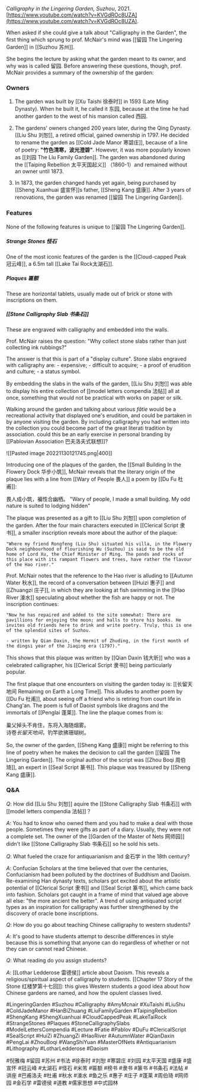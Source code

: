 _Calligraphy in the Lingering Garden, Suzhou_, 2021. [https://www.youtube.com/watch?v=KVGdROc8UZA](https://www.youtube.com/watch?v=KVGdROc8UZA).

When asked if she could give a talk about "Calligraphy in the Garden", the first thing which sprung to prof. McNair's mind was [[留园 The Lingering Garden]] in [[Suzhou 苏州]]. 

She begins the lecture by asking what the garden meant to its owner, and why was is called 留园. Before answering these questions, though, prof. McNair provides a summary of the ownership of the garden:

### Owners

 1. The garden was built by [[Xu Taishi 徐泰时]] in 1593 (Late Ming Dynasty). When he built it, he called it 东园, because at the time he had another garden to the west of his mansion called 西园. 

2. The gardens' owners changed 200 years later, during the Qing Dynasty. [[Liu Shu 刘恕]], a retired official, gained ownership in 1797. He decided to rename the garden as [[Cold Jade Manor 寒碧庄]], because of a line of poetry: **"竹色清寒，波光澄碧"**. However, it was more popularly known as [[刘园 The Liu Family Garden]]. The garden was abandoned during the [[Taiping Rebellion 太平天国起义]] （1860-1）and remained without an owner until 1873. 

3. In 1873, the garden changed hands yet again, being purchased by [[Sheng Xuanhuai 盛宣怀]]s father, [[Sheng Kang 盛康]]. After 3 years of renovations, the garden was renamed [[留园 The Lingering Garden]].

### Features

None of the following features is unique to [[留园 The Lingering Garden]].

##### Strange Stones 怪石

One of the most iconic features of the garden is the [[Cloud-capped Peak 冠云峰]], a 6.5m tall [[Lake Tai Rock太湖石]]. 

##### Plaques 匾额

These are horizontal tablets, usually made out of brick or stone with inscriptions on them. 

##### [[Stone Calligraphy Slab 书条石]]

These are engraved with calligraphy and embedded into the walls. 

Prof. McNair raises the question: "Why collect stone slabs rather than just collecting ink rubbings?"

The answer is that this is part of a "display culture". Stone slabs engraved with calligraphy are:
	- expensive;
	- difficult to acquire;
	- a proof of erudition and culture;
	- a status symbol.

By embedding the slabs in the walls of the garden, [[Liu Shu 刘恕]] was able to display his entire collection of [[model letters compendia 法帖]] all at once, something that would not be practical with works on paper or silk. 

Walking around the garden and talking about various *fǎtìe* would be a recreational activity that displayed one's erudition, and could be partaken in by anyone visiting the garden. By including calligraphy you had written into the collection you could become part of the great literati tradition by association. could this be an early exercise in personal branding by [[Pablovian Association 巴夫洛夫式联想]]?

![[Pasted image 20221130121745.png|400]]

Introducing one of the plaques of the garden, the [[Small Building In the Flowery Dock 华步小筑]], McNair reveals that the literary origin of the plaque lies with a line from [[Wary of People 畏人]] a poem by [[Du Fu 杜甫]]:

畏人成小筑，褊性合幽栖。
"Wary of people, I made a small building. My odd nature is suited to lodging hidden"

The plaque was presented as a gift to [[Liu Shu 刘恕]] upon completion of the garden. After the four main characters executed in [[Clerical Script 隶书]], a smaller inscription reveals more about the author of the plaque:

	"Where my friend Rongfeng (Liu Shu) situated his villa, in the Flowery Dock neighbourhood of flourishing Wu (Suzhou) is said to be the old home of Lord Xu, the Chief Minister of Ming. The ponds and rocks of this place with its rampant flowers and trees, have rather the flavour of the Hao river."

Prof. McNair notes that the reference to the Hao river is alluding to [[Autumn Water 秋水]], the record of a conversation between [[Huizi 惠子]] and [[Zhuangzi 庄子]], in which they are looking at fish swimming in the [[Hao River 濠水]] speculating about whether the fish are happy or not. The inscription continues:

	"Now he has repaired and added to the site somewhat: There are pavillions for enjoying the moon; and halls to store his books. He invites old friends here to drink and write poetry. Truly, this is one of the splendid sites of Suzhou. 
	
	- written by Qian Daxin, the Hermit of Zhuding, in the first month of the dingsi year of the Jiaqing era (1797)."

This shows that this plaque was written by [[Qian Daxin 钱大昕]] who was a celebrated calligrapher, his [[Clerical Script 隶书]]
being particularly popular. 

The first plaque that one encounters on visiting the garden today is: [[长留天地间 Remaining on Earth a Long Time]]. This alludes to another poem by [[Du Fu 杜甫]], about seeing off a friend who is retiring from court life in Chang'an. The poem is full of Daoist symbols like dragons and the immortals of [[Penglai 蓬莱]]. The line the plaque comes from is:

巢父掉头不肯住，东将入海随烟雾。  
诗卷*长留天地间*，钓竿欲拂珊瑚树。

So, the owner of the garden, [[Sheng Kang 盛康]] might be referring to this line of poetry when he makes the decision to call the garden [[留园 The Lingering Garden]]. The original author of the script was [[Zhou Boqi 周伯琦]], an expert in [[Seal Script 篆书]]. This plaque was treasured by [[Sheng Kang 盛康]]. 

### Q&A

_Q_: How did [[Liu Shu 刘恕]] aquire the [[Stone Calligraphy Slab 书条石]] with [[model letters compendia 法帖]]？

_A_: You had to know who owned them and you had to make a deal with those people. Sometimes they were gifts as part of a diary. Usually, they were not a complete set.  The owner of the [[Garden of the Master of Nets 网师园]] didn't like [[Stone Calligraphy Slab 书条石]] so he sold his sets.

_Q_: What fueled the craze for antiquarianism and 金石学 in the 18th century?

_A_: Confucian Scholars at the time believed that over the centuries, Confucianism had been polluted by the doctrines of Buddhism and Daoism. Re-examining Han dynasty texts, scholars got excited about the artistic potential of [[Clerical Script 隶书]] and [[Seal Script 篆书]], which came back into fashion.  Scholars got caught in a frame of mind that valued age above all else: "the more ancient the better".  A trend of using antiquated script types as an inspiration for calligraphy was further strengthened by the discovery of oracle bone inscriptions.

_Q_: How do you go about teaching Chinese calligraphy to western students?

_A_: It's good to have students attempt to describe differences in style because this is something that anyone can do regardless of whether or not they can or cannot read Chinese.

_Q_: What reading do you assign students?

_A_:  [[Lothar Ledderose 雷德侯]] article about Daoism. This reveals a religious/spiritual aspect of calligraphy to students. [[Chapter 17 Story of the Stone 红楼梦第十七回]]: this gives Western students a good idea about how Chinese gardens are named, and how the opulent classes lived. 

#LingeringGarden #Suzhou #Calligraphy #AmyMcnair #XuTaishi #LiuShu #ColdJadeManor #HanBiZhuang #LiuFamilyGarden #TaipingRebellion #ShengKang
#ShengXuanhuai #CloudCappedPeak #LakeTaiRock 
#StrangeStones #Plaques #StoneCalligraphySlabs #ModelLettersCompendia #Lecture #Fatie #Pablov #DuFu #ClericalScript #SealScript #HuiZi #ZhuangZi #HaoRiver #AutumnWater #QianDaxin #PengLai #ZhouBoqi #WangShiYuan #MasterOfNets #Antiquarianism #Lithography #LotharLedderose #Daoism

#倪雅梅 #留园 #苏州 #书法 #徐泰时 #刘恕 #寒碧庄 #刘园 #太平天国 #盛康 #盛宣怀 #冠云峰 #太湖石 #怪石 #米芾 #匾额 #榜书 #隶书 #篆书 #书条石 #法帖 #讲座 #巴甫洛夫 #杜甫 #秋水 #濠水 #鱼之乐 #惠子 #庄子 #蓬莱 #周伯琦 #网师园 #金石学 #雷德侯 #道教 #儒家思想 #中式园林 





